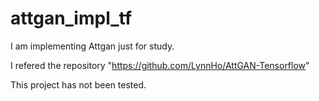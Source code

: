 # attgan_impl_tf
I am implementing Attgan just for study.

I refered the repository "<https://github.com/LynnHo/AttGAN-Tensorflow>"

This project has not been tested.